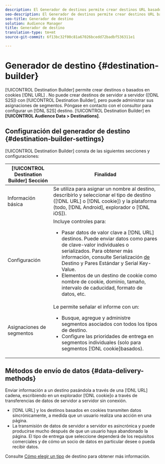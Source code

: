 ```yaml
---
description: El Generador de destinos permite crear destinos URL basados en cookies o DNL. No puede crear destinos de servidor a servidor (S2S) con el Generador de destinos, pero puede administrar sus asignaciones de segmentos. Póngase en contacto con su asesor para configurar un destino de S2S. El Generador de destino se encuentra en Datos de audiencia > Destinos.
seo-description: El Generador de destinos permite crear destinos URL basados en cookies o DNL. No puede crear destinos de servidor a servidor (S2S) con el Generador de destinos, pero puede administrar sus asignaciones de segmentos. Póngase en contacto con su asesor para configurar un destino de S2S. El Generador de destino se encuentra en Datos de audiencia > Destinos.
seo-title: Generador de destino
solution: Audience Manager
title: Generador de destino
translation-type: tm+mt
source-git-commit: 6f13bc32f00c81a67026bcedd72badbf536311e1

---
```



# Generador de destino {#destination-builder}

[!UICONTROL Destination Builder] permite crear destinos o basados en cookies [!DNL URL] . No puede crear destinos de servidor a servidor ([!DNL S2S]) con [!UICONTROL Destination Builder], pero puede administrar sus asignaciones de segmentos. Póngase en contacto con el consultor para configurar un [!DNL S2S] destino. [!UICONTROL Destination Builder] en **[!UICONTROL Audience Data > Destinations]**.

## Configuración del generador de destino {#destination-builder-settings}

<!-- destination-builder.xml -->

[!UICONTROL Destination Builder] consta de las siguientes secciones y configuraciones:

| [!UICONTROL Destination Builder] Sección | Finalidad |
|--- |--- |
| Información básica | Se utiliza para asignar un nombre al destino, describirlo y seleccionar el tipo de destino ([!DNL URL] o [!DNL cookie]) y la plataforma (todo, [!DNL Android], explorador o [!DNL iOS]). |
| Configuración | Incluye controles para: <br/><ul><li>Pasar datos de valor clave a [!DNL URL] destinos. Puede enviar datos como pares de clave-valor individuales o serializados. Para obtener más información, consulte Serialización [de](../../features/destinations/key-value-pairs.md#destination-serialized) Destino y Pares [](../../features/destinations/key-value-pairs.md)Estándar y Serial Key-Value. </li><li>Elementos de un destino de cookie como nombre de cookie, dominio, tamaño, intervalo de caducidad, formato de datos, etc.</li></ul> |
|  Asignaciones de segmentos | Le permite señalar el informe con un: <br/><ul><li>Busque, agregue y administre segmentos asociados con todos los tipos de destino. </li><li>Configure las prioridades de entrega en segmentos individuales (solo para segmentos [!DNL cookie]basados).</li></ul> |

## Métodos de envío de datos {#data-delivery-methods}

Enviar información a un destino pasándola a través de una [!DNL URL] cadena, escribiendo en un explorador [!DNL cookie]o a través de transferencias de datos de servidor a servidor sin conexión.

* [!DNL URL] y los destinos basados en cookies transmiten datos sincrónicamente, a medida que un usuario realiza una acción en una página.
* La transmisión de datos de servidor a servidor es asincrónica y puede producirse mucho después de que un usuario haya abandonado la página. El tipo de entrega que seleccione dependerá de los requisitos comerciales y de cómo un socio de datos en particular desee o pueda recibir datos.

Consulte [Cómo elegir un tipo](../../features/destinations/destinations.md) de destino para obtener más información.